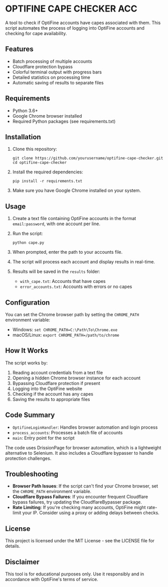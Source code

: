 # OPTIFINE CAPE CHECKER ACC

A tool to check if OptiFine accounts have capes associated with them. This script automates the process of logging into OptiFine accounts and checking for cape availability.

## Features

- Batch processing of multiple accounts
- Cloudflare protection bypass
- Colorful terminal output with progress bars
- Detailed statistics on processing time
- Automatic saving of results to separate files

## Requirements

- Python 3.6+
- Google Chrome browser installed
- Required Python packages (see requirements.txt)

## Installation

1. Clone this repository:
   ```
   git clone https://github.com/yourusername/optifine-cape-checker.git
   cd optifine-cape-checker
   ```

2. Install the required dependencies:
   ```
   pip install -r requirements.txt
   ```

3. Make sure you have Google Chrome installed on your system.

## Usage

1. Create a text file containing OptiFine accounts in the format `email:password`, with one account per line.

2. Run the script:
   ```
   python cape.py
   ```

3. When prompted, enter the path to your accounts file.

4. The script will process each account and display results in real-time.

5. Results will be saved in the `results` folder:
   - `with_cape.txt`: Accounts that have capes
   - `error_accounts.txt`: Accounts with errors or no capes

## Configuration

You can set the Chrome browser path by setting the `CHROME_PATH` environment variable:

- Windows: `set CHROME_PATH=C:\Path\To\Chrome.exe`
- macOS/Linux: `export CHROME_PATH=/path/to/chrome`

## How It Works

The script works by:

1. Reading account credentials from a text file
2. Opening a hidden Chrome browser instance for each account
3. Bypassing Cloudflare protection if present
4. Logging into the OptiFine website
5. Checking if the account has any capes
6. Saving the results to appropriate files

## Code Summary

- `OptifineLoginHandler`: Handles browser automation and login process
- `process_accounts`: Processes a batch file of accounts
- `main`: Entry point for the script

The code uses DrissionPage for browser automation, which is a lightweight alternative to Selenium. It also includes a Cloudflare bypasser to handle protection challenges.

## Troubleshooting

- **Browser Path Issues**: If the script can't find your Chrome browser, set the `CHROME_PATH` environment variable.
- **Cloudflare Bypass Failures**: If you encounter frequent Cloudflare bypass failures, try updating the CloudflareBypasser package.
- **Rate Limiting**: If you're checking many accounts, OptiFine might rate-limit your IP. Consider using a proxy or adding delays between checks.

## License

This project is licensed under the MIT License - see the LICENSE file for details.

## Disclaimer

This tool is for educational purposes only. Use it responsibly and in accordance with OptiFine's terms of service. 
